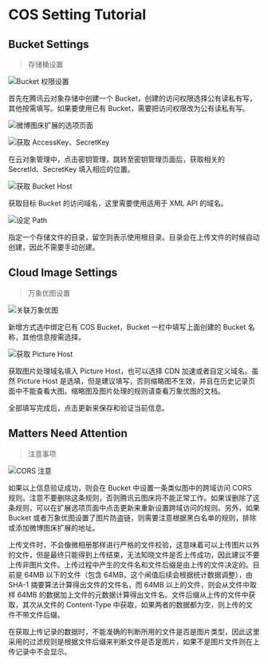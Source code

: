 # COS Setting Tutorial


## Bucket Settings

> 存储桶设置

![Bucket 权限设置](https://ws4.sinaimg.cn/large/006G4xsfgy1fqg1i6hqryj30l50gkq32.jpg)

首先在腾讯云对象存储中创建一个 Bucket，创建的访问权限选择公有读私有写，其他按需填写。如果要使用已有 Bucket，需要把访问权限改为公有读私有写。

![微博图床扩展的选项页面](https://ws4.sinaimg.cn/large/006G4xsfgy1fqg1s0as77j30k40eft9n.jpg)

![获取 AccessKey、SecretKey](https://ws4.sinaimg.cn/large/006G4xsfgy1fqg1n1lsm6j30kj09c0ss.jpg)

在云对象管理中，点击密钥管理，跳转至密钥管理页面后，获取相关的 SecretId、SecretKey 填入相应的位置。

![获取 Bucket Host](https://ws4.sinaimg.cn/large/006G4xsfgy1fqg1us1izrj30m307qjrf.jpg)

获取目标 Bucket 的访问域名，这里需要使用适用于 XML API 的域名。

![设定 Path](https://ws4.sinaimg.cn/large/006G4xsfgy1fqg2448a7aj30gc08qq2v.jpg)

指定一个存储文件的目录，留空则表示使用根目录。目录会在上传文件的时候自动创建，因此不需要手动创建。


## Cloud Image Settings

> 万象优图设置

![关联万象优图](https://ws4.sinaimg.cn/large/006G4xsfgy1fqg28s5qdxj30ig0acaa0.jpg)

新增方式选中绑定已有 COS Bucket，Bucket 一栏中填写上面创建的 Bucket 名称，其他信息按需选择。

![获取 Picture Host](https://ws4.sinaimg.cn/large/006G4xsfgy1fqg2aj5em0j30jw08sq2y.jpg)

获取图片处理域名填入 Picture Host，也可以选择 CDN 加速或者自定义域名。虽然 Picture Host 是选填，但是建议填写，否则缩略图不生效，并且在历史记录页面中不能查看大图。缩略图及图片处理的规则请查看万象优图的文档。

全部填写完成后，点击更新来保存和验证当前信息。


## Matters Need Attention

> 注意事项

![CORS 注意](https://ws4.sinaimg.cn/large/006G4xsfgy1fqg2fq53vjj30l605odfp.jpg)

如果以上信息验证成功，则会在 Bucket 中设置一条类似图中的跨域访问 CORS 规则。注意不要删除这条规则，否则腾讯云图床将不能正常工作。如果误删除了这条规则，可以在扩展选项页面中点击更新来重新设置跨域访问的规则。另外，如果 Bucket 或者万象优图设置了图片防盗链，则需要注意根据黑白名单的规则，排除或添加微博图床扩展的地址。

上传文件时，不会像微相册那样进行严格的文件校验，这意味着可以上传图片以外的文件，但是最终只能得到上传结束，无法知晓文件是否上传成功，因此建议不要上传非图片文件。上传过程中产生的文件名和文件后缀是由上传的文件决定的。目前是 64MB 以下的文件（包含 64MB，这个闸值后续会根据统计数据调整），由 SHA-1 摘要算法计算得出文件的文件名，而 64MB 以上的文件，则会从文件中取样 64MB 的数据加上文件的元数据计算得出文件名。文件后缀从上传的文件中获取，其次从文件的 Content-Type 中获取，如果两者的数据都为空，则上传的文件不带文件后缀。

在获取上传记录的数据时，不能准确的判断所用的文件是否是图片类型，因此这里采用的过滤规则是根据文件后缀来判断文件是否是图片，如果不是图片文件则在上传记录中不会显示。
